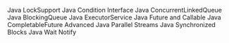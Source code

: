 Java LockSupport
Java Condition Interface
Java ConcurrentLinkedQueue
Java BlockingQueue
Java ExecutorService
Java Future and Callable
Java CompletableFuture Advanced
Java Parallel Streams
Java Synchronized Blocks
Java Wait Notify